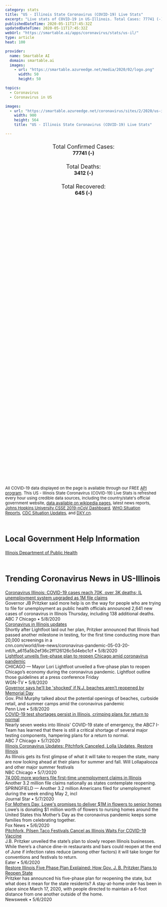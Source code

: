 ```yaml
---
category: stats
title: "US - Illinois State Coronavirus (COVID-19) Live Stats"
excerpt: "Live stats of COVID-19 in US-Illinois. Total Cases: 77741 (-), Deaths: 3412 (-), Recoveries: 645(-)."
publishedDateTime: 2020-05-11T17:45:32Z
updatedDateTime: 2020-05-11T17:45:32Z
webUrl: "https://smartable.ai/apps/coronavirus/stats/us-il/"
type: article
heat: 100

provider:
  name: Smartable AI
  domain: smartable.ai
  images:
    - url: "https://smartable.azureedge.net/media/2020/02/logo.png"
      width: 50
      height: 50

topics:
  - Coronavirus
  - Coronavirus in US

images:
  - url: "https://smartable.azureedge.net/coronavirus/sites/2/2020/us-il.jpg"
    width: 900
    height: 564
    title: "US - Illinois State Coronavirus (COVID-19) Live Stats"

---
```

<div class="total-stats" style="text-align: center;">
    <h3>
	    <div style="font-size: 18px; font-weight: 400;">Total Confirmed Cases:</div>
	    77741 (-)
    </h3>
    <h3>
	    <div style="font-size: 18px; font-weight: 400;">Total Deaths:</div>
	    3412 (-)
    </h3>
    <h3>
	    <div style="font-size: 18px; font-weight: 400;">Total Recovered:</div>
	    645 (-)
    </h3>
</div>

<script type="text/javascript" src="https://www.gstatic.com/charts/loader.js"></script>

<div id="time_series_chart" style="width: 100%; height: 400px;"></div>
<script type="text/javascript">
  google.charts.load('current', {'packages':['corechart']});
  google.charts.setOnLoadCallback(drawChart);
  function drawChart() {
    var data = google.visualization.arrayToDataTable([
      ['Date', 'Total Cases', 'Total Deaths', 'Total Recovered'],
      ['1/22/2020', 0, 0, 0],['1/23/2020', 0, 0, 0],['1/24/2020', 1, 0, 0],['1/25/2020', 1, 0, 0],['1/26/2020', 1, 0, 0],['1/27/2020', 1, 0, 0],['1/28/2020', 1, 0, 0],['1/29/2020', 1, 0, 0],['1/30/2020', 1, 0, 0],['1/31/2020', 2, 0, 0],['2/1/2020', 2, 0, 0],['2/2/2020', 2, 0, 0],['2/3/2020', 2, 0, 0],['2/4/2020', 2, 0, 0],['2/5/2020', 2, 0, 0],['2/6/2020', 2, 0, 0],['2/7/2020', 2, 0, 0],['2/8/2020', 2, 0, 0],['2/9/2020', 2, 0, 2],['2/10/2020', 2, 0, 2],['2/11/2020', 2, 0, 2],['2/12/2020', 2, 0, 2],['2/13/2020', 2, 0, 2],['2/14/2020', 2, 0, 2],['2/15/2020', 2, 0, 2],['2/16/2020', 2, 0, 2],['2/17/2020', 2, 0, 2],['2/18/2020', 2, 0, 2],['2/19/2020', 2, 0, 2],['2/20/2020', 2, 0, 2],['2/21/2020', 2, 0, 2],['2/22/2020', 2, 0, 2],['2/23/2020', 2, 0, 2],['2/24/2020', 2, 0, 2],['2/25/2020', 2, 0, 2],['2/26/2020', 2, 0, 2],['2/27/2020', 2, 0, 2],['2/28/2020', 2, 0, 2],['2/29/2020', 2, 0, 2],['3/1/2020', 3, 0, 2],['3/2/2020', 4, 0, 2],['3/3/2020', 4, 0, 2],['3/4/2020', 4, 0, 2],['3/5/2020', 5, 0, 2],['3/6/2020', 5, 0, 2],['3/7/2020', 6, 0, 2],['3/8/2020', 7, 0, 2],['3/9/2020', 7, 0, 2],['3/10/2020', 12, 0, 2],['3/11/2020', 25, 0, 2],['3/12/2020', 32, 0, 2],['3/13/2020', 46, 0, 2],['3/14/2020', 65, 0, 2],['3/15/2020', 93, 0, 2],['3/16/2020', 128, 0, 2],['3/17/2020', 183, 1, 2],['3/18/2020', 290, 1, 2],['3/19/2020', 423, 4, 2],['3/20/2020', 585, 5, 2],['3/21/2020', 753, 6, 2],['3/22/2020', 1050, 9, 2],['3/23/2020', 1285, 12, 2],['3/24/2020', 1538, 16, 2],['3/25/2020', 1871, 19, 2],['3/26/2020', 2542, 26, 2],['3/27/2020', 3033, 34, 2],['3/28/2020', 3502, 47, 2],['3/29/2020', 4600, 66, 2],['3/30/2020', 5062, 74, 2],['3/31/2020', 6002, 100, 2],['4/1/2020', 6984, 146, 2],['4/2/2020', 7700, 167, 7],['4/3/2020', 8907, 210, 7],['4/4/2020', 10362, 244, 18],['4/5/2020', 11263, 276, 19],['4/6/2020', 12267, 308, 24],['4/7/2020', 13556, 380, 26],['4/8/2020', 15082, 462, 122],['4/9/2020', 16427, 529, 158],['4/10/2020', 17893, 597, 212],['4/11/2020', 19183, 677, 215],['4/12/2020', 20855, 720, 226],['4/13/2020', 22028, 798, 258],['4/14/2020', 23248, 869, 408],['4/15/2020', 24593, 949, 428],['4/16/2020', 25733, 1073, 465],['4/17/2020', 27577, 1132, 465],['4/18/2020', 29146, 1259, 606],['4/19/2020', 30357, 1290, 606],['4/20/2020', 31508, 1349, 645],['4/21/2020', 33059, 1468, 645],['4/22/2020', 35109, 1565, 645],['4/23/2020', 36937, 1688, 645],['4/24/2020', 39656, 1795, 645],['4/25/2020', 41777, 1874, 645],['4/26/2020', 43903, 1933, 645],['4/27/2020', 45883, 1983, 645],['4/28/2020', 48102, 2125, 645],['4/29/2020', 50355, 2215, 645],['4/30/2020', 52918, 2355, 645],['5/1/2020', 55697, 2452, 645],['5/2/2020', 58505, 2559, 645],['5/3/2020', 61499, 2622, 645],['5/4/2020', 63840, 2665, 645],['5/5/2020', 65962, 2838, 645],['5/6/2020', 68232, 2977, 645],['5/7/2020', 70873, 3114, 645],['5/8/2020', 73760, 3245, 645],['5/9/2020', 76085, 3354, 645],['5/10/2020', 77741, 3412, 645],['5/11/2020', 77741, 3412, 645],
    ]);
    var options = {
      curveType: 'none',
      chartArea: {'width': '80%', 'height': '80%'},
      legend: { position: 'top' },
      lineWidth: 5,
      colors: ['#f60109', '#444444', '#81B71F']
    };
    var chart = new google.visualization.LineChart(document.getElementById('time_series_chart'));
    chart.draw(data, options);
  }
</script>

<div id="geo_chart" style="width: 100%; height: 500px;"></div>
<script type="text/javascript">
  google.charts.load('current', {
    'packages':['geochart'],
    'mapsApiKey': 'AIzaSyDk1HhVhLaveyKrUhhHZ5YwzIpEcbdal6U'
  });
  google.charts.setOnLoadCallback(drawRegionsMap);
  function drawRegionsMap() {
    var data = google.visualization.arrayToDataTable([
      ['LATITUDE', 'LONGITUDE', 'DESCRIPTION', 'Total Cases', 'Total Deaths'],
      [39.8842, -91.1084, "Adams", 41, 1],[39.029, -89.5247, "Bond", 8, 1],[41.3573, -89.7372, "Bureau", 14, 1],[42.0904, -90.1396, "Carroll", 11, 2],[40.3031, -88.1549, "Champaign", 263, 6],[39.5919, -89.4258, "Christian", 30, 4],[39.215, -87.6657, "Clark", 8, 0],[38.607, -89.6844, "Clinton", 126, 10],[41.7377, -87.6976, "Cook", 52655, 2317],[39.1689, -87.673, "Crawford", 10, 0],[39.3215, -88.4504, "Cumberland", 4, 0],[41.7683, -88.7659, "DeKalb", 177, 2],[39.8644, -88.16, "Douglas", 20, 0],[41.7635, -87.9456, "DuPage", 4603, 248],[38.8676, -88.8505, "Fayette", 17, 2],[37.9721, -89.1111, "Franklin", 10, 0],[41.2763, -88.2805, "Grundy", 58, 1],[41.3515, -90.3767, "Henry", 59, 0],[40.5162, -88.0759, "Iroquois", 96, 2],[37.9013, -89.3398, "Jackson", 167, 10],[42.4302, -90.1642, "Jo Daviess", 18, 0],[41.9879, -88.4016, "Kane", 3003, 89],[41.145, -88.0539, "Kankakee", 540, 30],[41.6561, -88.4508, "Kendall", 421, 12],[41.1093, -90.3988, "Knox", 73, 0],[42.3689, -87.8272, "Lake", 5245, 173],[41.1242, -88.8295, "LaSalle", 105, 5],[40.6537, -88.3999, "Livingston", 24, 1],[40.0669, -89.4429, "Logan", 9, 0],[39.7117, -88.9965, "Macon", 144, 15],[38.7631, -90.0816, "Madison", 427, 31],[38.5224, -89.1233, "Marion", 44, 0],[41.0486, -89.0522, "Marshall", 4, 0],[42.3334, -88.2668, "McHenry", 945, 52],[40.4857, -89.0993, "McLean", 117, 3],[40.085, -89.7407, "Menard", 17, 0],[38.3402, -90.1538, "Monroe", 79, 12],[39.167, -89.4735, "Montgomery", 34, 1],[39.5925, -89.9528, "Morgan", 30, 1],[40.935, -89.7547, "Peoria", 139, 5],[38.2096, -89.9998, "Randolph", 220, 2],[41.4416, -90.4464, "Rock Island", 515, 16],[37.8262, -88.5304, "Saline", 5, 0],[39.7577, -89.9026, "Sangamon", 258, 19],[38.3188, -89.8743, "St. Clair", 711, 50],[42.4929, -89.7949, "Stephenson", 97, 0],[40.534, -89.3556, "Tazewell", 59, 4],[38.2214, -89.2127, "Washington", 15, 0],[41.7173, -89.9238, "Whiteside", 104, 6],[41.4399, -87.6231, "Will", 3684, 202],[37.8611, -88.9993, "Williamson", 44, 1],[42.45, -89.0631, "Winnebago", 917, 25],[40.7406, -89.0181, "Woodford", 15, 1],[40.5709, -88.2471, "Ford", 14, 1],[42.1236, -89.404, "Ogle", 149, 1],[40.0941, -87.6398, "Vermilion", 25, 1],[37.1258, -88.6279, "Massac", 6, 0],[39.1258, -89.8173, "Macoupin", 39, 1],[41.0904, -90.4748, "Mercer", 12, 0],[39.6441, -88.7412, "Moultrie", 6, 0],[39.9229, -88.5724, "Piatt", 7, 0],[40.2218, -88.9612, "De Witt", 3, 0],[38.9537, -88.6259, "Effingham", 6, 1],[39.1546, -90.1642, "Jersey", 17, 1],[39.1043, -88.1499, "Jasper", 48, 6],[41.729, -89.3679, "Lee", 63, 0],[40.1906, -90.1425, "Mason", 15, 0],[39.5612, -90.7234, "Pike", 1, 0],[38.3256, -88.7366, "Jefferson", 97, 15],[42.3524, -88.8693, "Boone", 193, 12],[39.2971, -90.6127, "Calhoun", 1, 0],[37.9025, -88.1279, "Gallatin", 2, 0],[38.7197, -87.8726, "Lawrence", 4, 0],[38.5276, -87.7103, "Wabash", 1, 0],[39.6265, -89.0189, "Shelby", 10, 1],[39.4774, -88.3627, "Coles", 24, 1],[38.6974, -88.2234, "Richland", 3, 0],[40.5457, -91.3829, "Hancock", 12, 0],[41.1773, -89.6582, "Stark", 1, 0],[37.1145, -89.2024, "Pulaski", 27, 0],[40.1199, -90.5666, "Schuyler", 7, 0],[40.4744, -90.2949, "Fulton", 4, 1],[39.2693, -90.2066, "Greene", 4, 0],[40.3269, -90.6082, "McDonough", 49, 2],[38.0333, -89.24, "Perry", 38, 0],[41.0629, -90.5555, "Warren", 102, 0],[37.4715, -88.9746, "Johnson", 4, 0],[38.6688, -88.4758, "Clay", 2, 0],[37.3599, -89.1654, "Union", 63, 1],[37.2416, -89.2714, "Alexander", 7, 0],[40.8539, -90.8621, "Henderson", 6, 0],[38.5208, -88.5382, "Wayne", 3, 0],[38.0902, -88.5386, "Hamilton", 2, 0],[39.9525, -90.2107, "Cass", 56, 0],[37.9789, -88.3279, "White", 2, 0],[37.4239, -88.3501, "Hardin", 1, 0],[39.9379573, -90.7152749, "Brown", 8, 0],[41.5054724, -88.0900762, "Out of IL", 79, 4],[37.417132, -88.5951751, "Pope", 1, 0],
    ]);
    var options = {
      backgroundColor: {fill:'transparent',stroke:'#FFF' ,strokeWidth:0 }, 
      displayMode: 'markers',
      region: 'US-IL', 
      resolution: 'metros',
      colorAxis: {colors: ['#F27D81', '#f60109']},
      sizeAxis: {minSize:3,  maxSize:12},
    };
    var chart = new google.visualization.GeoChart(document.getElementById('geo_chart'));
    chart.draw(data, options);
  };
</script>

<div id="geo_table"></div>
<script type="text/javascript">
  google.charts.load('current', {'packages':['table']});
  google.charts.setOnLoadCallback(drawTable);
  function drawTable() {
    var data = new google.visualization.DataTable();
    data.addColumn('string', 'Location');
    data.addColumn('number', 'Total Cases');
    data.addColumn('number', 'New Cases');
    data.addColumn('number', 'Active Cases');
    data.addColumn('number', 'Total Deaths');
    data.addColumn('number', 'New Deaths');
    data.addColumn('number', 'Total Recovered');
    data.addRows([
      [{v:"Adams", f:"Adams"}, 41, 0, 35, 1, 0, 5],[{v:"Bond", f:"Bond"}, 8, 0, 5, 1, 0, 2],[{v:"Bureau", f:"Bureau"}, 14, 0, 13, 1, 0, 0],[{v:"Carroll", f:"Carroll"}, 11, 0, 9, 2, 0, 0],[{v:"Champaign", f:"Champaign"}, 263, 0, 195, 6, 0, 62],[{v:"Christian", f:"Christian"}, 30, 0, 26, 4, 0, 0],[{v:"Clark", f:"Clark"}, 8, 0, 8, 0, 0, 0],[{v:"Clinton", f:"Clinton"}, 126, 0, 105, 10, 0, 11],[{v:"Cook", f:"Cook"}, 52655, 0, 50336, 2317, 0, 2],[{v:"Crawford", f:"Crawford"}, 10, 0, 10, 0, 0, 0],[{v:"Cumberland", f:"Cumberland"}, 4, 0, 4, 0, 0, 0],[{v:"DeKalb", f:"DeKalb"}, 177, 0, 144, 2, 0, 31],[{v:"Douglas", f:"Douglas"}, 20, 0, 20, 0, 0, 0],[{v:"DuPage", f:"DuPage"}, 4603, 0, 4255, 248, 0, 100],[{v:"Fayette", f:"Fayette"}, 17, 0, 15, 2, 0, 0],[{v:"Franklin", f:"Franklin"}, 10, 0, 10, 0, 0, 0],[{v:"Grundy", f:"Grundy"}, 58, 0, 57, 1, 0, 0],[{v:"Henry", f:"Henry"}, 59, 0, 59, 0, 0, 0],[{v:"Iroquois", f:"Iroquois"}, 96, 0, 94, 2, 0, 0],[{v:"Jackson", f:"Jackson"}, 167, 0, 143, 10, 0, 14],[{v:"Jo Daviess", f:"Jo Daviess"}, 18, 0, 18, 0, 0, 0],[{v:"Kane", f:"Kane"}, 3003, 0, 2914, 89, 0, 0],[{v:"Kankakee", f:"Kankakee"}, 540, 0, 451, 30, 0, 59],[{v:"Kendall", f:"Kendall"}, 421, 0, 333, 12, 0, 76],[{v:"Knox", f:"Knox"}, 73, 0, 73, 0, 0, 0],[{v:"Lake", f:"Lake"}, 5245, 0, 5072, 173, 0, 0],[{v:"LaSalle", f:"LaSalle"}, 105, 0, 92, 5, 0, 8],[{v:"Livingston", f:"Livingston"}, 24, 0, 23, 1, 0, 0],[{v:"Logan", f:"Logan"}, 9, 0, 7, 0, 0, 2],[{v:"Macon", f:"Macon"}, 144, 0, 129, 15, 0, 0],[{v:"Madison", f:"Madison"}, 427, 0, 324, 31, 0, 72],[{v:"Marion", f:"Marion"}, 44, 0, 44, 0, 0, 0],[{v:"Marshall", f:"Marshall"}, 4, 0, 4, 0, 0, 0],[{v:"McHenry", f:"McHenry"}, 945, 0, 893, 52, 0, 0],[{v:"McLean", f:"McLean"}, 117, 0, 41, 3, 0, 73],[{v:"Menard", f:"Menard"}, 17, 0, 17, 0, 0, 0],[{v:"Monroe", f:"Monroe"}, 79, 0, 67, 12, 0, 0],[{v:"Montgomery", f:"Montgomery"}, 34, 0, 33, 1, 0, 0],[{v:"Morgan", f:"Morgan"}, 30, 0, 29, 1, 0, 0],[{v:"Peoria", f:"Peoria"}, 139, 0, 121, 5, 0, 13],[{v:"Randolph", f:"Randolph"}, 220, 0, 183, 2, 0, 35],[{v:"Rock Island", f:"Rock Island"}, 515, 0, 499, 16, 0, 0],[{v:"Saline", f:"Saline"}, 5, 0, 4, 0, 0, 1],[{v:"Sangamon", f:"Sangamon"}, 258, 0, 208, 19, 0, 31],[{v:"St. Clair", f:"St. Clair"}, 711, 0, 661, 50, 0, 0],[{v:"Stephenson", f:"Stephenson"}, 97, 0, 92, 0, 0, 5],[{v:"Tazewell", f:"Tazewell"}, 59, 0, 55, 4, 0, 0],[{v:"Washington", f:"Washington"}, 15, 0, 13, 0, 0, 2],[{v:"Whiteside", f:"Whiteside"}, 104, 0, 88, 6, 0, 10],[{v:"Will", f:"Will"}, 3684, 0, 3482, 202, 0, 0],[{v:"Williamson", f:"Williamson"}, 44, 0, 37, 1, 0, 6],[{v:"Winnebago", f:"Winnebago"}, 917, 0, 892, 25, 0, 0],[{v:"Woodford", f:"Woodford"}, 15, 0, 14, 1, 0, 0],[{v:"Ford", f:"Ford"}, 14, 0, 13, 1, 0, 0],[{v:"Ogle", f:"Ogle"}, 149, 0, 148, 1, 0, 0],[{v:"Vermilion", f:"Vermilion"}, 25, 0, 24, 1, 0, 0],[{v:"Massac", f:"Massac"}, 6, 0, 4, 0, 0, 2],[{v:"Macoupin", f:"Macoupin"}, 39, 0, 27, 1, 0, 11],[{v:"Mercer", f:"Mercer"}, 12, 0, 12, 0, 0, 0],[{v:"Moultrie", f:"Moultrie"}, 6, 0, 6, 0, 0, 0],[{v:"Piatt", f:"Piatt"}, 7, 0, 5, 0, 0, 2],[{v:"De Witt", f:"De Witt"}, 3, 0, 2, 0, 0, 1],[{v:"Effingham", f:"Effingham"}, 6, 0, 5, 1, 0, 0],[{v:"Jersey", f:"Jersey"}, 17, 0, 11, 1, 0, 5],[{v:"Jasper", f:"Jasper"}, 48, 0, 42, 6, 0, 0],[{v:"Lee", f:"Lee"}, 63, 0, 60, 0, 0, 3],[{v:"Mason", f:"Mason"}, 15, 0, 15, 0, 0, 0],[{v:"Pike", f:"Pike"}, 1, 0, 1, 0, 0, 0],[{v:"Jefferson", f:"Jefferson"}, 97, 0, 82, 15, 0, 0],[{v:"Boone", f:"Boone"}, 193, 0, 181, 12, 0, 0],[{v:"Calhoun", f:"Calhoun"}, 1, 0, 0, 0, 0, 1],[{v:"Gallatin", f:"Gallatin"}, 2, 0, 2, 0, 0, 0],[{v:"Lawrence", f:"Lawrence"}, 4, 0, 4, 0, 0, 0],[{v:"Wabash", f:"Wabash"}, 1, 0, 1, 0, 0, 0],[{v:"Shelby", f:"Shelby"}, 10, 0, 9, 1, 0, 0],[{v:"Coles", f:"Coles"}, 24, 0, 23, 1, 0, 0],[{v:"Richland", f:"Richland"}, 3, 0, 3, 0, 0, 0],[{v:"Hancock", f:"Hancock"}, 12, 0, 12, 0, 0, 0],[{v:"Stark", f:"Stark"}, 1, 0, 1, 0, 0, 0],[{v:"Pulaski", f:"Pulaski"}, 27, 0, 27, 0, 0, 0],[{v:"Schuyler", f:"Schuyler"}, 7, 0, 7, 0, 0, 0],[{v:"Fulton", f:"Fulton"}, 4, 0, 3, 1, 0, 0],[{v:"Greene", f:"Greene"}, 4, 0, 4, 0, 0, 0],[{v:"McDonough", f:"McDonough"}, 49, 0, 47, 2, 0, 0],[{v:"Perry", f:"Perry"}, 38, 0, 38, 0, 0, 0],[{v:"Warren", f:"Warren"}, 102, 0, 102, 0, 0, 0],[{v:"Johnson", f:"Johnson"}, 4, 0, 4, 0, 0, 0],[{v:"Clay", f:"Clay"}, 2, 0, 2, 0, 0, 0],[{v:"Union", f:"Union"}, 63, 0, 62, 1, 0, 0],[{v:"Alexander", f:"Alexander"}, 7, 0, 7, 0, 0, 0],[{v:"Henderson", f:"Henderson"}, 6, 0, 6, 0, 0, 0],[{v:"Wayne", f:"Wayne"}, 3, 0, 3, 0, 0, 0],[{v:"Hamilton", f:"Hamilton"}, 2, 0, 2, 0, 0, 0],[{v:"Cass", f:"Cass"}, 56, 0, 56, 0, 0, 0],[{v:"White", f:"White"}, 2, 0, 2, 0, 0, 0],[{v:"Hardin", f:"Hardin"}, 1, 0, 1, 0, 0, 0],[{v:"Brown", f:"Brown"}, 8, 0, 8, 0, 0, 0],[{v:"Out of IL", f:"Out of IL"}, 79, 0, 75, 4, 0, 0],[{v:"Pope", f:"Pope"}, 1, 0, 1, 0, 0, 0],
    ]);
    data.setProperty(0, 0, 'style', 'min-width:100px');
    var table = new google.visualization.Table(document.getElementById('geo_table'));
    table.draw(data, {allowHtml: true, sortColumn: 2, sortAscending: false, width: '660px', height: '100%'});
  }
</script>

<span style="font-size: 13px">All COVID-19 data displayed on the page is available through our FREE <a href="https://developer.smartable.ai">API program</a>. This US - Illinois State Coronavirus (COVID-19) Live Stats is refreshed every hour using credible data sources, including the country/state's official government website, <a href="https://en.wikipedia.org/wiki/2019%E2%80%9320_coronavirus_pandemic" target="_blank">data available on wikipedia pages</a>, latest news reports, <a href="https://systems.jhu.edu/research/public-health/ncov/" target="_blank">Johns Hopkins University CSSE 2019-nCoV Dashboard</a>, <a href="https://www.who.int/emergencies/diseases/novel-coronavirus-2019/situation-reports" target="_blank">WHO Situation Reports</a>, <a href="https://www.cdc.gov/coronavirus/2019-ncov/index.html" target="_blank">CDC Situation Updates</a>, and <a href="https://ncov.dxy.cn/ncovh5/view/pneumonia" target="_blank">DXY.cn</a>.</span>

<h2 id="news" class="center" style="margin-top: 60px; font-size: 25px;">Local Government Help Information</h2>
<div class="info center">
<a href="http://www.dph.illinois.gov/topics-services/diseases-and-conditions/diseases-a-z-list/coronavirus/media-publications" target="_blank">Illinois Department of Public Health</a>
</div>
<h2 id="news" class="center" style="margin-top: 60px; font-size: 25px;">Trending Coronavirus News in US-Illinois</h2>
<div class="row">
<div class="col-md-6 col-sm-12">
  <div class="content-card">
	<a href="https://abc7chicago.com/illinois-coronavirus-covid-cases-unemployment/6162898/"><div class="card-image" style="background-image: url(https://cdn.abcotvs.com/dip/images/6162854_050820-wls-diane-pritzker-unemeployment-5apkg-vid.jpg)"></div></a>
	<div class="content">
		<div class="card-title"><a href="https://abc7chicago.com/illinois-coronavirus-covid-cases-unemployment/6162898/">Coronavirus Illinois: COVID-19 cases reach 70K, over 3K deaths; IL unemployment system upgraded as 1M file claims</a></div>
		<div class="card-excerpt">Governor JB Pritzker said more help is on the way for people who are trying to file for unemployment as public health officials announced 2,641 new cases of coronavirus in Illinois Thursday, including 138 additional deaths.</div>
		<div class="card-meta">
			<span class="card-provider">ABC 7 Chicago</span> • <span class="card-date">5/8/2020</span>
		</div>
	</div>
  </div>
</div>
<div class="col-md-6 col-sm-12">
  <div class="content-card">
	<a href="https://www.cnn.com/world/live-news/coronavirus-pandemic-05-03-20-intl/h_a615a5b2ef36c2ff126126c5d4ebc1cf"><div class="card-image" style="background-image: url(https://cdn.cnn.com/cnnnext/dam/assets/200213161538-cdc-novel-coronavirus-test-kit-super-tease.jpg)"></div></a>
	<div class="content">
		<div class="card-title"><a href="https://www.cnn.com/world/live-news/coronavirus-pandemic-05-03-20-intl/h_a615a5b2ef36c2ff126126c5d4ebc1cf">Coronavirus in Illinois updates</a></div>
		<div class="card-excerpt">Shortly after Lightfoot laid out her plan, Pritzker announced that Illinois had passed another milestone in testing, for the first time conducting more than 20,000 screenings in a</div>
		<div class="card-meta">
			<span class="card-provider">cnn.com/world/live-news/coronavirus-pandemic-05-03-20-intl/h_a615a5b2ef36c2ff126126c5d4ebc1cf</span> • <span class="card-date">5/8/2020</span>
		</div>
	</div>
  </div>
</div>
<div class="col-md-6 col-sm-12">
  <div class="content-card">
	<a href="https://www.cnn.com/us/live-news/us-coronavirus-update-05-05-20/h_7b7a2291a88d0a0d0ea30eefc36e9333"><div class="card-image" style="background-image: url(https://cdn.cnn.com/cnnnext/dam/assets/200213175739-03-coronavirus-0213-super-tease.jpg)"></div></a>
	<div class="content">
		<div class="card-title"><a href="https://www.cnn.com/us/live-news/us-coronavirus-update-05-05-20/h_7b7a2291a88d0a0d0ea30eefc36e9333">Lightfoot unveils five-phase plan to reopen Chicago amid coronavirus pandemic</a></div>
		<div class="card-excerpt">CHICAGO — Mayor Lori Lightfoot unveiled a five-phase plan to reopen Chicago’s economy during the coronavirus pandemic. Lightfoot outline those guidelines at a press conference Friday</div>
		<div class="card-meta">
			<span class="card-provider">WGN-TV</span> • <span class="card-date">5/8/2020</span>
		</div>
	</div>
  </div>
</div>
<div class="col-md-6 col-sm-12">
  <div class="content-card">
	<a href="https://www.cnn.com/us/live-news/us-coronavirus-update-04-23-20/h_673b88d518ec47c184a3065d312041b4"><div class="card-image" style="background-image: url(https://dynaimage.cdn.cnn.com/cnn/digital-images/w_900,h_600/2bfdb35e-8165-4e39-9423-2b9bb132e646.jpg)"></div></a>
	<div class="content">
		<div class="card-title"><a href="https://www.cnn.com/us/live-news/us-coronavirus-update-04-23-20/h_673b88d518ec47c184a3065d312041b4">Governor says he’ll be 'shocked’ if N.J. beaches aren’t reopened by Memorial Day</a></div>
		<div class="card-excerpt">Gov. Phil Murphy talked about the potential openings of beaches, curbside retail, and summer camps amid the coronavirus pandemic</div>
		<div class="card-meta">
			<span class="card-provider">Penn Live</span> • <span class="card-date">5/8/2020</span>
		</div>
	</div>
  </div>
</div>
<div class="col-md-6 col-sm-12">
  <div class="content-card">
	<a href="https://abc7chicago.com/coronavirus-illinois-reopen-covid-19-test/6161490/"><div class="card-image" style="background-image: url(https://cdn.abcotvs.com/dip/images/6161573_050720-wls-goudie-iteam-data-testing-6p-vid.jpg)"></div></a>
	<div class="content">
		<div class="card-title"><a href="https://abc7chicago.com/coronavirus-illinois-reopen-covid-19-test/6161490/">COVID-19 test shortages persist in Illinois, crimping plans for return to normal</a></div>
		<div class="card-excerpt">Nearly seven weeks into Illinois' COVID-19 state of emergency, the ABC7 I-Team has learned that there is still a critical shortage of several major testing components, hampering plans for a return to normal.</div>
		<div class="card-meta">
			<span class="card-provider">ABC 7 Chicago</span> • <span class="card-date">5/7/2020</span>
		</div>
	</div>
  </div>
</div>
<div class="col-md-6 col-sm-12">
  <div class="content-card">
	<a href="https://www.nbcchicago.com/news/local/illinois-coronavirus-updates-lollapalooza-latest-restore-illinois-health-regions/2267439/"><div class="card-image" style="background-image: url(https://media.nbcchicago.com/2019/09/GettyImages-174148368.jpg?resize=1200%2C675)"></div></a>
	<div class="content">
		<div class="card-title"><a href="https://www.nbcchicago.com/news/local/illinois-coronavirus-updates-lollapalooza-latest-restore-illinois-health-regions/2267439/">Illinois Coronavirus Updates: Pitchfork Canceled, Lolla Updates, Restore Illinois</a></div>
		<div class="card-excerpt">As Illinois gets its first glimpse of what it will take to reopen the state, many are now looking ahead at their plans for summer and fall. Will Lollapalooza and other major summer festivals</div>
		<div class="card-meta">
			<span class="card-provider">NBC Chicago</span> • <span class="card-date">5/7/2020</span>
		</div>
	</div>
  </div>
</div>
<div class="col-md-6 col-sm-12">
  <div class="content-card">
	<a href="https://www.pjstar.com/news/20200507/74000-more-workers-file-first-time-unemployment-claims-in-illinois"><div class="card-image" style="background-image: url(https://www.pjstar.com/apps/pbcsi.dll/bilde?Site=IP&Date=20200507&Category=NEWS&ArtNo=200509830&Ref=AR)"></div></a>
	<div class="content">
		<div class="card-title"><a href="https://www.pjstar.com/news/20200507/74000-more-workers-file-first-time-unemployment-claims-in-illinois">74,000 more workers file first-time unemployment claims in Illinois</a></div>
		<div class="card-excerpt">Another 3.2 million file claims nationally as states contemplate reopening. SPRINGFIELD — Another 3.2 million Americans filed for unemployment during the week ending May 2, incl</div>
		<div class="card-meta">
			<span class="card-provider">Journal Star</span> • <span class="card-date">5/7/2020</span>
		</div>
	</div>
  </div>
</div>
<div class="col-md-6 col-sm-12">
  <div class="content-card">
	<a href="https://www.foxnews.com/us/mothers-day-lowes-1m-flowers-senior-homes"><div class="card-image" style="background-image: url(https://a57.foxnews.com/static.foxnews.com/foxnews.com/content/uploads/2020/05/640/320/LOWES-1.jpg?ve=1&tl=1)"></div></a>
	<div class="content">
		<div class="card-title"><a href="https://www.foxnews.com/us/mothers-day-lowes-1m-flowers-senior-homes">For Mothers Day, Lowe's promises to deliver $1M in flowers to senior homes</a></div>
		<div class="card-excerpt">Lowe’s is donating $1 million worth of flowers to nursing homes around the United States this Mother’s Day as the coronavirus pandemic keeps some families from celebrating together.</div>
		<div class="card-meta">
			<span class="card-provider">Fox News</span> • <span class="card-date">5/6/2020</span>
		</div>
	</div>
  </div>
</div>
<div class="col-md-6 col-sm-12">
  <div class="content-card">
	<a href="https://chicago.eater.com/2020/5/5/21248531/illinois-restaurants-bars-reopen-in-late-june-coronavirus"><div class="card-image" style="background-image: url(https://cdn.vox-cdn.com/thumbor/upeA5oIx4zwZLfE9KCL_aRReNbc=/1400x0/filters:no_upscale()/cdn.vox-cdn.com/uploads/chorus_asset/file/19947158/Screen_Shot_2020_05_05_at_3.59.21_PM.png)"></div></a>
	<div class="content">
		<div class="card-title"><a href="https://chicago.eater.com/2020/5/5/21248531/illinois-restaurants-bars-reopen-in-late-june-coronavirus">Pitchfork, Pilsen Taco Festivals Cancel as Illinois Waits For COVID-19 Vaccine</a></div>
		<div class="card-excerpt">J.B. Pritzker unveiled the state’s plan to slowly reopen Illinois businesses. While there’s a chance dine-in restaurants and bars could reopen at the end of June if infection rates reduce (among other factors) it will take longer for conventions and festivals to return.</div>
		<div class="card-meta">
			<span class="card-provider">Eater</span> • <span class="card-date">5/6/2020</span>
		</div>
	</div>
  </div>
</div>
<div class="col-md-6 col-sm-12">
  <div class="content-card">
	<a href="https://www.cnn.com/us/live-news/us-coronavirus-update-05-05-20/h_7b7a2291a88d0a0d0ea30eefc36e9333"><div class="card-image" style="background-image: url(https://cdn.cnn.com/cnnnext/dam/assets/200213175739-03-coronavirus-0213-super-tease.jpg)"></div></a>
	<div class="content">
		<div class="card-title"><a href="https://www.cnn.com/us/live-news/us-coronavirus-update-05-05-20/h_7b7a2291a88d0a0d0ea30eefc36e9333">Restore Illinois Five Phase Plan Explained: How Gov. J. B. Pritzker Plans to Reopen State</a></div>
		<div class="card-excerpt">Pritzker has announced his five-phase plan for reopening the state, but what does it mean for the state residents? A stay-at-home order has been in place since March 17, 2020, with people directed to maintain a 6-foot distance from one another outside of the home.</div>
		<div class="card-meta">
			<span class="card-provider">Newsweek</span> • <span class="card-date">5/6/2020</span>
		</div>
	</div>
  </div>
</div>

</div>

